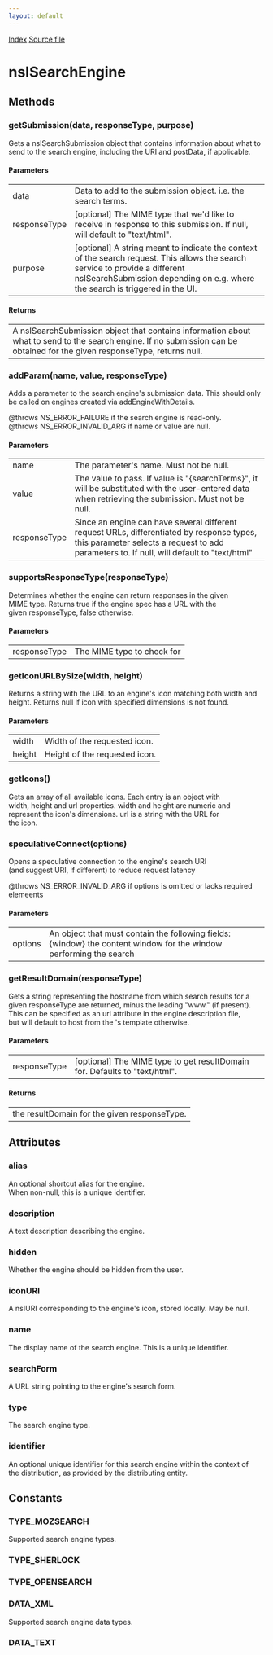 ```yaml
---
layout: default
---
```

<div id='links'><a href="../index.html">Index</a>
<a href="http://dxr.mozilla.org/mozilla-central/source/netwerk/base/public/nsIBrowserSearchService.idl">Source file</a>
</div>

# nsISearchEngine #

## Methods ##

### getSubmission(data, responseType, purpose) ###
  
Gets a nsISearchSubmission object that contains information about what to  
send to the search engine, including the URI and postData, if applicable.  
  
  
  
  
  

#### Parameters ####

<table>

<tr>
<td>data</td>
<td>        Data to add to the submission object.  
        i.e. the search terms.  
</td>
</tr>

<tr>
<td>responseType</td>
<td>[optional]  
        The MIME type that we'd like to receive in response  
        to this submission.  If null, will default to "text/html".  
</td>
</tr>

<tr>
<td>purpose</td>
<td>[optional]  
       A string meant to indicate the context of the search request. This  
       allows the search service to provide a different nsISearchSubmission  
       depending on e.g. where the search is triggered in the UI.  
</td>
</tr>

</table>

#### Returns ####

<table>

<tr>
<td>A nsISearchSubmission object that contains information about what  
         to send to the search engine.  If no submission can be  
         obtained for the given responseType, returns null.  
</td>
</tr>

</table>

### addParam(name, value, responseType) ###
  
Adds a parameter to the search engine's submission data. This should only  
be called on engines created via addEngineWithDetails.  
  
  
  
  
@throws NS_ERROR_FAILURE if the search engine is read-only.  
@throws NS_ERROR_INVALID_ARG if name or value are null.  
  

#### Parameters ####

<table>

<tr>
<td>name</td>
<td>       The parameter's name. Must not be null.  
</td>
</tr>

<tr>
<td>value</td>
<td>       The value to pass. If value is "{searchTerms}", it will be  
       substituted with the user-entered data when retrieving the  
       submission. Must not be null.  
</td>
</tr>

<tr>
<td>responseType</td>
<td>       Since an engine can have several different request URLs,  
       differentiated by response types, this parameter selects  
       a request to add parameters to.  If null, will default  
       to "text/html"  
</td>
</tr>

</table>

### supportsResponseType(responseType) ###
  
Determines whether the engine can return responses in the given  
MIME type.  Returns true if the engine spec has a URL with the  
given responseType, false otherwise.  
  
  

#### Parameters ####

<table>

<tr>
<td>responseType</td>
<td>       The MIME type to check for  
</td>
</tr>

</table>

### getIconURLBySize(width, height) ###
  
Returns a string with the URL to an engine's icon matching both width and  
height. Returns null if icon with specified dimensions is not found.  
  
  

#### Parameters ####

<table>

<tr>
<td>width</td>
<td>       Width of the requested icon.  
</td>
</tr>

<tr>
<td>height</td>
<td>       Height of the requested icon.  
</td>
</tr>

</table>

### getIcons() ###
  
Gets an array of all available icons. Each entry is an object with  
width, height and url properties. width and height are numeric and  
represent the icon's dimensions. url is a string with the URL for  
the icon.  
  

### speculativeConnect(options) ###
  
Opens a speculative connection to the engine's search URI  
(and suggest URI, if different) to reduce request latency  
  
  
@throws NS_ERROR_INVALID_ARG if options is omitted or lacks required  
        elemeents  
  

#### Parameters ####

<table>

<tr>
<td>options</td>
<td>        An object that must contain the following fields:  
        {window} the content window for the window performing the search  
</td>
</tr>

</table>

### getResultDomain(responseType) ###
  
Gets a string representing the hostname from which search results for a  
given responseType are returned, minus the leading "www." (if present).  
This can be specified as an url attribute in the engine description file,  
but will default to host from the <Url>'s template otherwise.  
  
  
  

#### Parameters ####

<table>

<tr>
<td>responseType</td>
<td>[optional]  
        The MIME type to get resultDomain for.  Defaults to "text/html".  
</td>
</tr>

</table>

#### Returns ####

<table>

<tr>
<td>the resultDomain for the given responseType.  
</td>
</tr>

</table>

## Attributes ##

### alias ###
  
An optional shortcut alias for the engine.  
When non-null, this is a unique identifier.  
  

### description ###
  
A text description describing the engine.  
  

### hidden ###
  
Whether the engine should be hidden from the user.  
  

### iconURI ###
  
A nsIURI corresponding to the engine's icon, stored locally. May be null.  
  

### name ###
  
The display name of the search engine. This is a unique identifier.  
  

### searchForm ###
  
A URL string pointing to the engine's search form.  
  

### type ###
  
The search engine type.  
  

### identifier ###
  
An optional unique identifier for this search engine within the context of  
the distribution, as provided by the distributing entity.  
  

## Constants ##

### TYPE_MOZSEARCH ###
  
Supported search engine types.  
  

### TYPE_SHERLOCK ###

### TYPE_OPENSEARCH ###

### DATA_XML ###
  
Supported search engine data types.  
  

### DATA_TEXT ###
